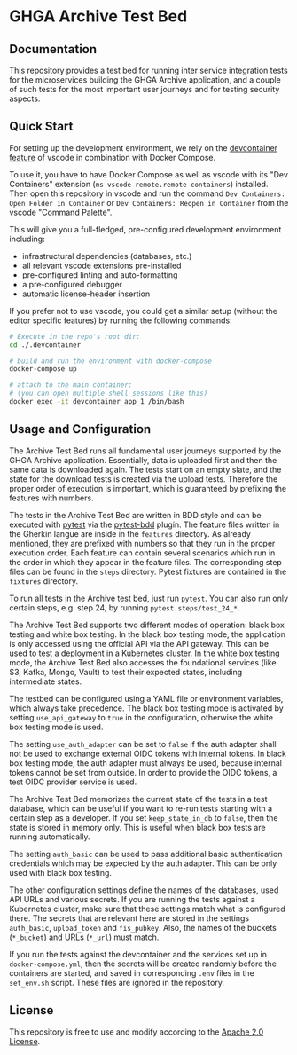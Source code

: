 # GHGA Archive Test Bed

## Documentation

This repository provides a test bed for running inter service integration tests
for the microservices building the GHGA Archive application, and a couple of such
tests for the most important user journeys and for testing security aspects.

## Quick Start

For setting up the development environment, we rely on the
[devcontainer feature](https://code.visualstudio.com/docs/remote/containers) of vscode
in combination with Docker Compose.

To use it, you have to have Docker Compose as well as vscode with its "Dev Containers" extension (`ms-vscode-remote.remote-containers`) installed.
Then open this repository in vscode and run the command
`Dev Containers: Open Folder in Container` or `Dev Containers: Reopen in Container` from the vscode "Command Palette".

This will give you a full-fledged, pre-configured development environment including:
- infrastructural dependencies (databases, etc.)
- all relevant vscode extensions pre-installed
- pre-configured linting and auto-formatting
- a pre-configured debugger
- automatic license-header insertion

If you prefer not to use vscode, you could get a similar setup (without the editor specific features)
by running the following commands:

```bash
# Execute in the repo's root dir:
cd ./.devcontainer

# build and run the environment with docker-compose
docker-compose up

# attach to the main container:
# (you can open multiple shell sessions like this)
docker exec -it devcontainer_app_1 /bin/bash
```

## Usage and Configuration

The Archive Test Bed runs all fundamental user journeys supported by the GHGA Archive
application. Essentially, data is uploaded first and then the same data is downloaded
again. The tests start on an empty slate, and the state for the download tests is
created via the upload tests. Therefore the proper order of execution is important,
which is guaranteed by prefixing the features with numbers.

The tests in the Archive Test Bed are written in BDD style and can be executed with
[pytest](https://docs.pytest.org) via the
[pytest-bdd](https://pytest-bdd.readthedocs.io) plugin.
The feature files written in the Gherkin langue are inside in the `features` directory.
As already mentioned, they are prefixed with numbers so that they run in the proper
execution order. Each feature can contain several scenarios which run in the order in
which they appear in the feature files. The corresponding step files can be found in
the `steps` directory. Pytest fixtures are contained in the `fixtures` directory.

To run all tests in the Archive test bed, just run `pytest`. You can also run only
certain steps, e.g. step 24, by running `pytest steps/test_24_*`.

The Archive Test Bed supports two different modes of operation: black box testing
and white box testing. In the black box testing mode, the application is only accessed
using the official API via the API gateway. This can be used to test a deployment in a
Kubernetes cluster. In the white box testing mode, the Archive Test Bed also accesses
the foundational services (like S3, Kafka, Mongo, Vault) to test their expected states,
including intermediate states.

The testbed can be configured using a YAML file or environment variables, which always
take precedence. The black box testing mode is activated by setting `use_api_gateway`
to `true` in the configuration, otherwise the white box testing mode is used.

The setting `use_auth_adapter` can be set to `false` if the auth adapter shall not be
used to exchange external OIDC tokens with internal tokens. In black box testing mode,
the auth adapter must always be used, because internal tokens cannot be set from
outside. In order to provide the OIDC tokens, a test OIDC provider service is used.

The Archive Test Bed memorizes the current state of the tests in a test database, which
can be useful if you want to re-run tests starting with a certain step as a developer.
If you set `keep_state_in_db` to `false`, then the state is stored in memory only.
This is useful when black box tests are running automatically.

The setting `auth_basic` can be used to pass additional basic authentication credentials
which may be expected by the auth adapter. This can be only used with black box testing.

The other configuration settings define the names of the databases, used API URLs
and various secrets. If you are running the tests against a Kubernetes cluster, make
sure that these settings match what is configured there. The secrets that are relevant
here are stored in the settings `auth_basic`, `upload_token` and `fis_pubkey`.
Also, the names of the buckets (`*_bucket`) and URLs (`*_url`) must match.

If you run the tests against the devcontainer and the services set up in
`docker-compose.yml`, then the secrets will be created randomly before the containers
are started, and saved in corresponding `.env` files in the `set_env.sh` script.
These files are ignored in the repository.

## License

This repository is free to use and modify according to the [Apache 2.0 License](./LICENSE).
